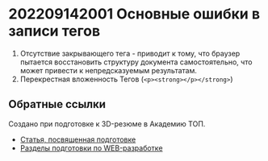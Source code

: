 # 202209142001 Основные ошибки в записи тегов

1. Отсутствие закрывающего тега - приводит к тому, что браузер пытается восстановить
структуру документа самостоятельно, что может привести к непредсказуемым результатам.
2. Перекрестная вложенность Тегов (`<p><strong></p></strong>`)

## Обратные ссылки

Создано при подготовке к 3D-резюме в Академию ТОП.

- [Статья, посвященная подготовке](../blog/20220914-preparing-for-teaching.md)
- [Разделы подготовки по WEB-разработке](./202209141344-web-design.md)
